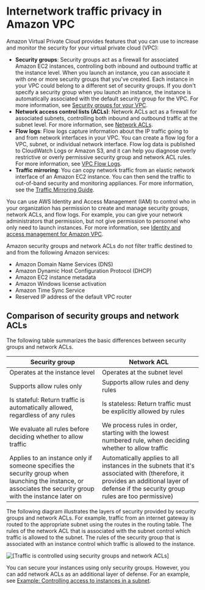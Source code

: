 # Internetwork traffic privacy in Amazon VPC<a name="VPC_Security"></a>

Amazon Virtual Private Cloud provides features that you can use to increase and monitor the security for your virtual private cloud \(VPC\):
+ **Security groups**: Security groups act as a firewall for associated Amazon EC2 instances, controlling both inbound and outbound traffic at the instance level\. When you launch an instance, you can associate it with one or more security groups that you've created\. Each instance in your VPC could belong to a different set of security groups\. If you don't specify a security group when you launch an instance, the instance is automatically associated with the default security group for the VPC\. For more information, see [Security groups for your VPC](VPC_SecurityGroups.md)\.
+ **Network access control lists \(ACLs\)**: Network ACLs act as a firewall for associated subnets, controlling both inbound and outbound traffic at the subnet level\. For more information, see [Network ACLs](vpc-network-acls.md)\.
+ **Flow logs**: Flow logs capture information about the IP traffic going to and from network interfaces in your VPC\. You can create a flow log for a VPC, subnet, or individual network interface\. Flow log data is published to CloudWatch Logs or Amazon S3, and it can help you diagnose overly restrictive or overly permissive security group and network ACL rules\. For more information, see [VPC Flow Logs](flow-logs.md)\.
+ **Traffic mirroring**: You can copy network traffic from an elastic network interface of an Amazon EC2 instance\. You can then send the traffic to out\-of\-band security and monitoring appliances\. For more information, see the [Traffic Mirroring Guide](https://docs.aws.amazon.com/vpc/latest/mirroring/)\.

You can use AWS Identity and Access Management \(IAM\) to control who in your organization has permission to create and manage security groups, network ACLs, and flow logs\. For example, you can give your network administrators that permission, but not give permission to personnel who only need to launch instances\. For more information, see [Identity and access management for Amazon VPC](security-iam.md)\.

Amazon security groups and network ACLs do not filter traffic destined to and from the following Amazon services:
+ Amazon Domain Name Services \(DNS\)
+ Amazon Dynamic Host Configuration Protocol \(DHCP\)
+ Amazon EC2 instance metadata
+ Amazon Windows license activation 
+ Amazon Time Sync Service
+ Reserved IP address of the default VPC router

## Comparison of security groups and network ACLs<a name="VPC_Security_Comparison"></a>

The following table summarizes the basic differences between security groups and network ACLs\.


| Security group | Network ACL | 
| --- | --- | 
|  Operates at the instance level  |  Operates at the subnet level  | 
|  Supports allow rules only  |  Supports allow rules and deny rules  | 
|  Is stateful: Return traffic is automatically allowed, regardless of any rules  |  Is stateless: Return traffic must be explicitly allowed by rules  | 
|  We evaluate all rules before deciding whether to allow traffic  |  We process rules in order, starting with the lowest numbered rule, when deciding whether to allow traffic  | 
|  Applies to an instance only if someone specifies the security group when launching the instance, or associates the security group with the instance later on  |  Automatically applies to all instances in the subnets that it's associated with \(therefore, it provides an additional layer of defense if the security group rules are too permissive\)  | 

The following diagram illustrates the layers of security provided by security groups and network ACLs\. For example, traffic from an internet gateway is routed to the appropriate subnet using the routes in the routing table\. The rules of the network ACL that is associated with the subnet control which traffic is allowed to the subnet\. The rules of the security group that is associated with an instance control which traffic is allowed to the instance\.

![\[Traffic is controlled using security groups and network ACLs\]](http://docs.aws.amazon.com/vpc/latest/userguide/images/security-diagram.png)

You can secure your instances using only security groups\. However, you can add network ACLs as an additional layer of defense\. For an example, see [Example: Controlling access to instances in a subnet](vpc-network-acls.md#nacl-examples)\.